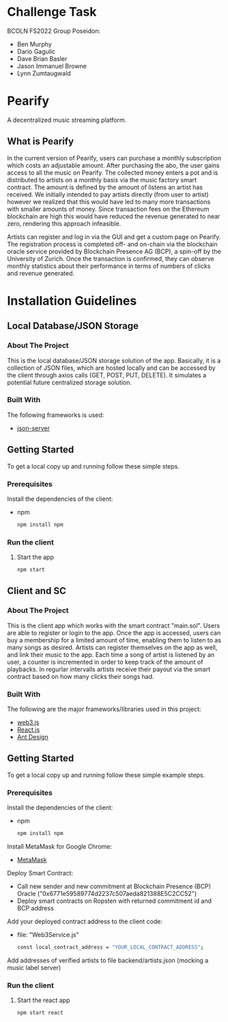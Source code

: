 # Challenge Task
BCOLN FS2022
Group Poseidon:
- Ben Murphy 
- Dario Gagulic
- Dave Brian Basler
- Jason Immanuel Browne
- Lynn Zumtaugwald



# Pearify
A decentralized music streaming platform.

## What is Pearify
In the current version of Pearify, users can purchase a monthly subscription which costs an adjustable amount. After purchasing the abo, the user gains access to all the music on Pearify. The collected money enters a pot and is distributed to artists on a monthly basis via the music factory smart contract. The amount is defined by the amount of listens an artist has received. We initially intended to pay artists directly (from user to artist) however we realized that this would have led to many more transactions with smaller amounts of money. Since transaction fees on the Ethereum blockchain are high this would have reduced the revenue generated to near zero, rendering this approach infeasible.

Artists can register and log in via the GUI and get a custom page on Pearify. The registration process is completed off- and on-chain via the blockchain oracle service provided by Blockchain Presence AG (BCP), a spin-off by the University of Zurich. Once the transaction is confirmed, they can observe monthly statistics about their performance in terms of numbers of clicks and revenue generated.


# Installation Guidelines
## Local Database/JSON Storage

<!-- ABOUT THE PROJECT -->
### About The Project

This is the local database/JSON storage solution of the app. Basically, it is a collection of JSON files, which are hosted locally and can be accessed by the client through axios calls (GET, POST, PUT, DELETE). It simulates a potential future centralized storage solution.

### Built With

The following frameworks is used:

* [json-server](https://www.npmjs.com/package/json-server)

<!-- GETTING STARTED -->
## Getting Started

To get a local copy up and running follow these simple steps.

### Prerequisites

Install the dependencies of the client:
* npm
  ```sh
  npm install npm
  ```
  
### Run the client

1. Start the app
   ```sh
   npm start
   ```
## Client and SC

<!-- ABOUT THE PROJECT -->
### About The Project

This is the client app which works with the smart contract "main.sol". Users are able to register or login to the app. Once the app is accessed, users can buy a membership for a limited amount of time, enabling them to listen to as many songs as desired. Artists can register themselves on the app as well, and link their music to the app. Each time a song of artist is listened by an user, a counter is incremented in order to keep track of the amount of playbacks. In regurlar intervalls artists receive their payout via the smart contract based on how many clicks their songs had.

### Built With

The following are the major frameworks/libraries used in this project:

* [web3.js](https://web3js.readthedocs.io/en/v1.7.3/#)
* [React.js](https://reactjs.org/)
* [Ant Design](https://ant.design/)

<!-- GETTING STARTED -->
## Getting Started

To get a local copy up and running follow these simple example steps.

### Prerequisites

Install the dependencies of the client:
* npm
  ```sh
  npm install npm
  ```


Install MetaMask for Google Chrome:
* [MetaMask](https://chrome.google.com/webstore/detail/metamask/nkbihfbeogaeaoehlefnkodbefgpgknn)

Deploy Smart Contract:
* Call new sender and new commitment at Blockchain Presence (BCP) Oracle ("0x6771e59589774d2237c507aeda821388E5C2CC52")
* Deploy smart contracts on Ropsten with returned commitment id and BCP address


Add your deployed contract address to the client code:
* file: "Web3Service.js"
  ```sh
  const local_contract_address = "YOUR_LOCAL_CONTRACT_ADDRESS";
  ```
Add addresses of verified artists to file backend/artists.json (mocking a music label server)
  
### Run the client

1. Start the react app
   ```sh
   npm start react
   ```
